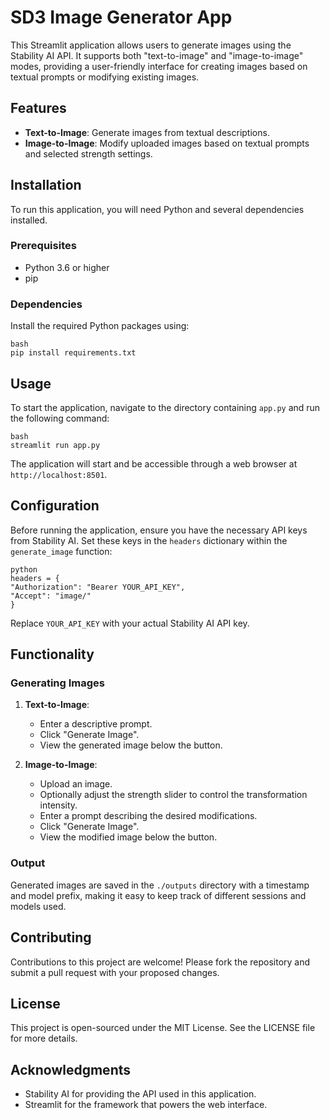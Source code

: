# SD3 Image Generator App

This Streamlit application allows users to generate images using the Stability AI API. It supports both "text-to-image" and "image-to-image" modes, providing a user-friendly interface for creating images based on textual prompts or modifying existing images.

## Features

- **Text-to-Image**: Generate images from textual descriptions.
- **Image-to-Image**: Modify uploaded images based on textual prompts and selected strength settings.

## Installation

To run this application, you will need Python and several dependencies installed.

### Prerequisites

- Python 3.6 or higher
- pip

### Dependencies

Install the required Python packages using:
```
bash
pip install requirements.txt

````
## Usage

To start the application, navigate to the directory containing `app.py` and run the following command:
```
bash
streamlit run app.py
```


The application will start and be accessible through a web browser at `http://localhost:8501`.

## Configuration

Before running the application, ensure you have the necessary API keys from Stability AI. Set these keys in the `headers` dictionary within the `generate_image` function:
```
python
headers = {
"Authorization": "Bearer YOUR_API_KEY",
"Accept": "image/"
}
```

Replace `YOUR_API_KEY` with your actual Stability AI API key.

## Functionality

### Generating Images

1. **Text-to-Image**:
   - Enter a descriptive prompt.
   - Click "Generate Image".
   - View the generated image below the button.

2. **Image-to-Image**:
   - Upload an image.
   - Optionally adjust the strength slider to control the transformation intensity.
   - Enter a prompt describing the desired modifications.
   - Click "Generate Image".
   - View the modified image below the button.

### Output

Generated images are saved in the `./outputs` directory with a timestamp and model prefix, making it easy to keep track of different sessions and models used.

## Contributing

Contributions to this project are welcome! Please fork the repository and submit a pull request with your proposed changes.

## License

This project is open-sourced under the MIT License. See the LICENSE file for more details.

## Acknowledgments

- Stability AI for providing the API used in this application.
- Streamlit for the framework that powers the web interface.

